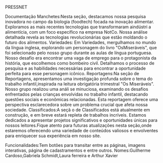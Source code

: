 PRESSNET

Documentação Manchetes:Nesta seção, destacamos nossa pesquisa inovadora no campo da biologia (foodtech) focada na inovação alimentar. Exploramos as mais recentes tecnologias que transformaram aindústri a alimentícia, com um foco específico na empresa NotCo. Nossa análise detalhada revela as tecnologias revolucionárias que estão moldando o futuro dos alimentos. 
Variedades: Em Variedades, mergulhamos no mundo da língua inglesa, explorando um personagem do livro "OsMiseráveis", que foi selecionado pelo nosso grupo durante as aulas de língua portuguesa. Nosso desafio era encontrar uma vaga de emprego para o protagonista da história, que escolhemos como bombeiro civil. Detalhamos o processo de pesquisa e as habilidades necessárias para encontrar a oportunidade perfeita para esse personagem icônico. Reportagens:Na seção de Reportagens, apresentamos uma investigação profunda sobre o tema do trabalho infantil,inspirada na leitura obrigatória trimestral "Os Miseráveis". Nosso grupo realizou uma análi se minuciosa, examinando os desafios enfrentados pelas crianças envolvidas no trabalho infantil, destacando questões sociais e econômicas relacionadas. Esta reportagem oferece uma perspectiva esclarecedora sobre um problema crucial que afeta nossa sociedade. Classificados:A seçã o de Classificados está atualmente em construção, e em breve estará repleta de trabalhos incríveis. Estamos dedicados a apresentar projetos significativos e oportunidades únicas para nossos leitores.Fique atento para futuras atualizações nesta seção,onde estaremos oferecendo uma variedade de conteúdos valiosos e envolventes para enriquecer sua experiência em nosso site.

Funcionalidades:Tem botões para transitar entre as páginas, imagens interativas, página de cadastramentos e entre outros.
Nomes:Guilherme Cardoso,Gabriela Schmidt,Laura ferreira e Arthur Xavier 
